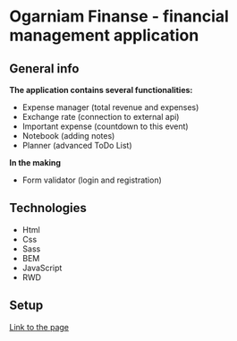 # Ogarniam Finanse - financial management application

## General info

**The application contains several functionalities:**

- Expense manager (total revenue and expenses)
- Exchange rate (connection to external api)
- Important expense (countdown to this event)
- Notebook (adding notes)
- Planner (advanced ToDo List)

**In the making**
- Form validator (login and registration)

## Technologies

- Html
- Css
- Sass
- BEM
- JavaScript
- RWD

## Setup

[Link to the page](https://tomaszposluszny.github.io/finance-manager/)
